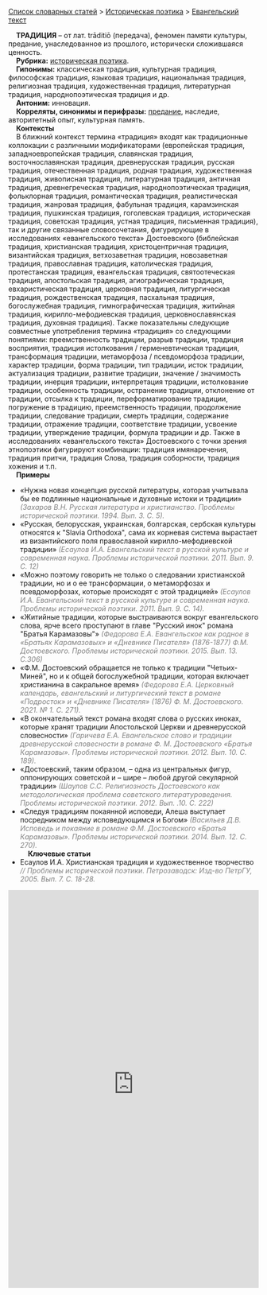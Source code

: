 <style>
st { color: Gray;
  font-style: italic;}
</style>

[Список словарных статей](https://thesaurus-dostoevsky.github.io/Thesaurus/) > [Историческая поэтика](histpoe.md) > [Евангельский текст](традиция.md) 

&nbsp;&nbsp;&nbsp;&nbsp;**ТРАДИЦИЯ** – от лат. trāditiō (передача), феномен памяти культуры,  предание,  унаследованное  из прошлого, исторически сложившаяся ценность.  
&nbsp;&nbsp;&nbsp;&nbsp;**Рубрика:** [историческая поэтика](histpoe.md).  
&nbsp;&nbsp;&nbsp;&nbsp;**Гипонимы:** классическая традиция, культурная традиция, философская традиция, языковая традиция, национальная традиция, религиозная традиция, художественная традиция, литературная традиция, народнопоэтическая традиция и др.  
&nbsp;&nbsp;&nbsp;&nbsp;**Антоним:** инновация.  
&nbsp;&nbsp;&nbsp;&nbsp;**Корреляты, синонимы и перифразы:** [предание](предание.md), наследие, авторитетный опыт, культурная память.  
&nbsp;&nbsp;&nbsp;&nbsp;**Контексты**  
&nbsp;&nbsp;&nbsp;&nbsp;В ближний контекст термина «традиция» входят как традиционные коллокации с различными модификаторами (европейская традиция, западноевропейская традиция, славянская традиция, восточнославянская традиция, древнерусская традиция, русская традиция, отечественная традиция, родная традиция, художественная традиция, живописная традиция, литературная традиция, античная традиция, древнегреческая традиция, народнопоэтическая традиция, фольклорная традиция, романтическая традиция, реалистическая традиция, жанровая традиция, фабульная традиция, карамзинская традиция, пушкинская традиция, гоголевская традиция, историческая традиция,  советская традиция, устная традиция, письменная традиция), так и  другие связанные словосочетания, фигурирующие в исследованиях «евангельского текста» Достоевского (библейская традиция, христианская традиция,  христоцентричная традиция, византийская традиция, ветхозаветная традиция,  новозаветная традиция, православная традиция, католическая традиция, протестанская традиция, евангельская традиция, святоотеческая традиция, апостольская традиция, агиографическая традиция, евхаристическая традиция, церковная традиция, литургическая традиция, рождественская традиция, пасхальная традиция, богослужебная традиция, гимнографическая традиция,  житийная традиция, кирилло-мефодиевская традиция, церковнославянская традиция, духовная традиция). Также  показательны следующие совместные употребления термина «традиция» со следующими  понятиями: преемственность традиции, разрыв традиции, традиция восприятия, традиция истолкования / герменевтическая традиция,   трансформация традиции,  метаморфоза / псевдоморфоза традиции, характер традиции,  форма традиции, тип традиции, исток традиции, актуализация традиции, развитие традиции,  значение / значимость традиции, инерция традиции,  интерпретация традиции, истолкование традиции,  особенность традиции,  остранение традиции, отклонение от традиции, отсылка к традиции, переформатирование традиции, погружение в традицию, преемственность традиции, продолжение традиции, следование традиции, смерть традиции, содержание традиции, отражение традиции, соответствие традиции, усвоение традиции, утверждение традиции, формула традиции и др. Также в исследованиях «евангельского текста» Достоевского с точки зрения этнопоэтики фигурируют комбинации: традиция имянаречения, традиция притчи, традиция Слова, традиция соборности, традиция хожения и т.п.  
&nbsp;&nbsp;&nbsp;&nbsp;**Примеры**  
* «Нужна новая концепция русской литературы, которая учитывала бы ее подлинные национальные и духовные истоки и традиции» <st>(Захаров В.Н. Русская литература и христианство. Проблемы исторической поэтики. 1994. Вып. 3. С. 5).</st>
* «Русская, белорусская, украинская, болгарская, сербская культуры относятся к "Slavia Orthodoxa", сама их корневая система вырастает из византийского поля православной кирилло-мефодиевской традиции» <st>(Есаулов И.А. Евангельский текст в русской культуре и современная наука. Проблемы исторической поэтики. 2011. Вып.  9. С. 12)</st>
* «Можно поэтому говорить не только о следовании христианской традиции, но и о ее трансформации, о метаморфозах и псевдоморфозах, которые происходят с этой традицией» <st>(Есаулов И.А. Евангельский текст в русской культуре и современная наука. Проблемы исторической поэтики. 2011. Вып.  9. С. 14).</st>
* «Житийные традиции, которые выстраиваются вокруг евангельского слова, ярче всего проступают в главе "Русский инок" романа "Братья Карамазовы"» <st>(Федорова Е.А. Евангельское как родное в «Братьях Карамазовых» и «Дневнике Писателя» (1876-1877) Ф.М. Достоевского. Проблемы исторической поэтики. 2015. Вып.  13. С.306)</st>
* «Ф.М. Достоевский обращается не только к традиции "Четьих-Миней", но и к общей богослужебной традиции, которая включает христианина в сакральное время» <st>(Федорова Е.А. Церковный календарь, евангельский и литургический текст в романе «Подросток» и «Дневнике Писателя» (1876) Ф. М. Достоевского. 2021. № 1. С. 271).</st>
* «В окончательный текст романа входят слова о русских иноках, которые хранят традиции Апостольской Церкви и древнерусской словесности» <st>(Гаричева Е.А. Евангельское слово и традиции древнерусской словесности в романе Ф. М. Достоевского «Братья Карамазовы». Проблемы исторической поэтики. 2012. Вып.  10. С. 189).</st>
* «Достоевский, таким образом, – одна из центральных фигур, оппонирующих советской и – шире – любой другой секулярной традиции»  <st>(Шаулов С.С. Религиозность Достоевского как методологическая проблема советского литературоведения. Проблемы исторической поэтики. 2012. Вып. .10. С. 222)</st>
* «Следуя традициям покаянной исповеди, Алеша выступает посредником между исповедующимся и Богом» <st>(Васильев Д.В. Исповедь и покаяние в романе Ф.М. Достоевского «Братья Карамазовы». Проблемы исторической поэтики. 2014. Вып.  12. С. 270).</st>  <br>
&nbsp;&nbsp;&nbsp;&nbsp;**Ключевые статьи**  
* Есаулов И.А. Христианская традиция и художественное творчество <st>// Проблемы исторической поэтики. Петрозаводск: Изд-во ПетрГУ, 2005. Вып. 7. С. 18-28.</st>

<iframe src="https://thesaurus-dostoevsky.github.io/nk/традиция.html" style="border:0px;width:100%;height:800px" allowfullscreen="true" webkitallowfullscreen="true" mozallowfullscreen="true">
